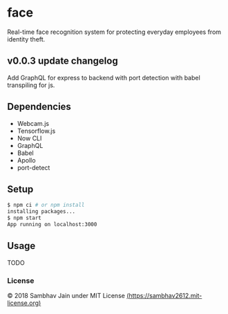 # face

Real-time face recognition system for protecting everyday employees from identity theft.

## v0.0.3 update changelog

Add GraphQL for express to backend with port detection with babel transpiling for js.

## Dependencies

- Webcam.js
- Tensorflow.js
- Now CLI
- GraphQL
- Babel
- Apollo
- port-detect

## Setup

```sh
$ npm ci # or npm install
installing packages...
$ npm start
App running on localhost:3000
```

## Usage

TODO

### License

© 2018 Sambhav Jain under MIT License [(https://sambhav2612.mit-license.org)](https://sambhav2612.mit-license.org)